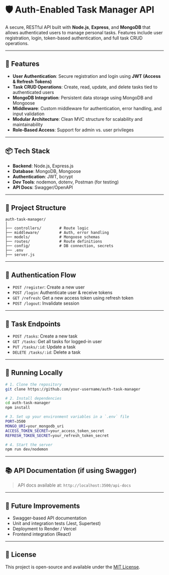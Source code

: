 # 🛡️ Auth-Enabled Task Manager API

A secure, RESTful API built with **Node.js**, **Express**, and **MongoDB** that allows authenticated users to manage personal tasks. Features include user registration, login, token-based authentication, and full task CRUD operations.

---

## 🚀 Features

* **User Authentication**: Secure registration and login using **JWT (Access & Refresh Tokens)**
* **Task CRUD Operations**: Create, read, update, and delete tasks tied to authenticated users
* **MongoDB Integration**: Persistent data storage using MongoDB and Mongoose
* **Middleware**: Custom middleware for authentication, error handling, and input validation
* **Modular Architecture**: Clean MVC structure for scalability and maintainability
* **Role-Based Access**: Support for admin vs. user privileges

---

## 📦 Tech Stack

* **Backend**: Node.js, Express.js
* **Database**: MongoDB, Mongoose
* **Authentication**: JWT, bcrypt
* **Dev Tools**: nodemon, dotenv, Postman (for testing)
* **API Docs**: Swagger/OpenAPI

---

## 📂 Project Structure

```
auth-task-manager/
│
├── controllers/        # Route logic
├── middleware/         # Auth, error handling
├── models/             # Mongoose schemas
├── routes/             # Route definitions
├── config/             # DB connection, secrets
├── .env
├── server.js
```

---

## 🔐 Authentication Flow

* `POST /register`: Create a new user
* `POST /login`: Authenticate user & receive tokens
* `GET /refresh`: Get a new access token using refresh token
* `POST /logout`: Invalidate session

---

## 📝 Task Endpoints

* `POST /tasks`: Create a new task
* `GET /tasks`: Get all tasks for logged-in user
* `PUT /tasks/:id`: Update a task
* `DELETE /tasks/:id`: Delete a task

---

## 🧪 Running Locally

```bash
# 1. Clone the repository
git clone https://github.com/your-username/auth-task-manager

# 2. Install dependencies
cd auth-task-manager
npm install

# 3. Set up your environment variables in a `.env` file
PORT=3500
MONGO_URI=your_mongodb_uri
ACCESS_TOKEN_SECRET=your_access_token_secret
REFRESH_TOKEN_SECRET=your_refresh_token_secret

# 4. Start the server
npm run dev/nodemon
```

---

## 📚 API Documentation (if using Swagger)

> API docs available at:
> `http://localhost:3500/api-docs`

---

## 📌 Future Improvements

* Swagger-based API documentation
* Unit and integration tests (Jest, Supertest)
* Deployment to Render / Vercel
* Frontend integration (React)

---

## 📖 License

This project is open-source and available under the [MIT License](LICENSE).
